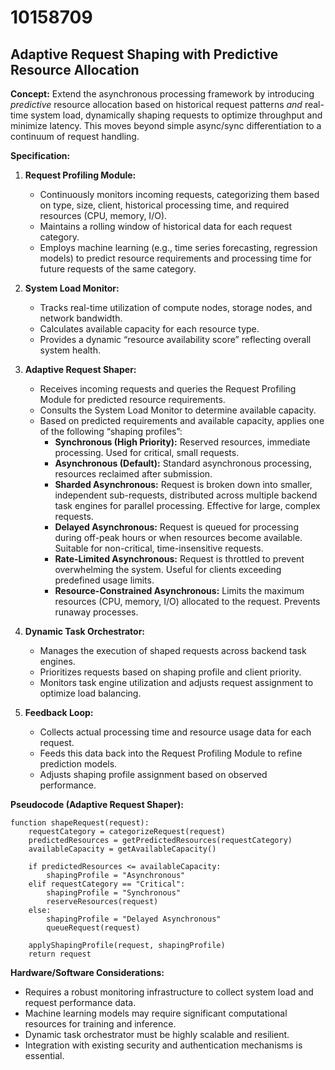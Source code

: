 # 10158709

## Adaptive Request Shaping with Predictive Resource Allocation

**Concept:** Extend the asynchronous processing framework by introducing *predictive* resource allocation based on historical request patterns *and* real-time system load, dynamically shaping requests to optimize throughput and minimize latency. This moves beyond simple async/sync differentiation to a continuum of request handling.

**Specification:**

1.  **Request Profiling Module:**
    *   Continuously monitors incoming requests, categorizing them based on type, size, client, historical processing time, and required resources (CPU, memory, I/O).
    *   Maintains a rolling window of historical data for each request category.
    *   Employs machine learning (e.g., time series forecasting, regression models) to predict resource requirements and processing time for future requests of the same category.

2.  **System Load Monitor:**
    *   Tracks real-time utilization of compute nodes, storage nodes, and network bandwidth.
    *   Calculates available capacity for each resource type.
    *   Provides a dynamic “resource availability score” reflecting overall system health.

3.  **Adaptive Request Shaper:**
    *   Receives incoming requests and queries the Request Profiling Module for predicted resource requirements.
    *   Consults the System Load Monitor to determine available capacity.
    *   Based on predicted requirements and available capacity, applies one of the following “shaping profiles”:
        *   **Synchronous (High Priority):** Reserved resources, immediate processing. Used for critical, small requests.
        *   **Asynchronous (Default):** Standard asynchronous processing, resources reclaimed after submission.
        *   **Sharded Asynchronous:**  Request is broken down into smaller, independent sub-requests, distributed across multiple backend task engines for parallel processing.  Effective for large, complex requests.
        *   **Delayed Asynchronous:** Request is queued for processing during off-peak hours or when resources become available.  Suitable for non-critical, time-insensitive requests.
        *   **Rate-Limited Asynchronous:** Request is throttled to prevent overwhelming the system.  Useful for clients exceeding predefined usage limits.
        *   **Resource-Constrained Asynchronous:** Limits the maximum resources (CPU, memory, I/O) allocated to the request.  Prevents runaway processes.

4.  **Dynamic Task Orchestrator:**
    *   Manages the execution of shaped requests across backend task engines.
    *   Prioritizes requests based on shaping profile and client priority.
    *   Monitors task engine utilization and adjusts request assignment to optimize load balancing.

5.  **Feedback Loop:**
    *   Collects actual processing time and resource usage data for each request.
    *   Feeds this data back into the Request Profiling Module to refine prediction models.
    *   Adjusts shaping profile assignment based on observed performance.

**Pseudocode (Adaptive Request Shaper):**

```
function shapeRequest(request):
    requestCategory = categorizeRequest(request)
    predictedResources = getPredictedResources(requestCategory)
    availableCapacity = getAvailableCapacity()

    if predictedResources <= availableCapacity:
        shapingProfile = "Asynchronous"
    elif requestCategory == "Critical":
        shapingProfile = "Synchronous"
        reserveResources(request)
    else:
        shapingProfile = "Delayed Asynchronous"
        queueRequest(request)

    applyShapingProfile(request, shapingProfile)
    return request
```

**Hardware/Software Considerations:**

*   Requires a robust monitoring infrastructure to collect system load and request performance data.
*   Machine learning models may require significant computational resources for training and inference.
*   Dynamic task orchestrator must be highly scalable and resilient.
*   Integration with existing security and authentication mechanisms is essential.